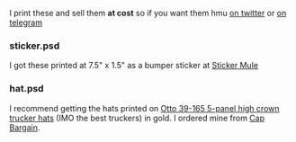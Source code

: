 I print these and sell them **at cost** so if you want them hmu [on twitter](https://twitter.com/k00bideh) or [on telegram](https://t.me/k00bideh)

### sticker.psd
I got these printed at 7.5" x 1.5" as a bumper sticker at [Sticker Mule](https://www.stickermule.com/)

### hat.psd
I recommend getting the hats printed on [Otto 39-165 5-panel high crown trucker hats](https://ottocap.com/39-165-5-panel-high-crown-mesh-back-trucker-hat.html) (IMO the best truckers) in gold. I ordered mine from [Cap Bargain](https://capbargain.com/). 
